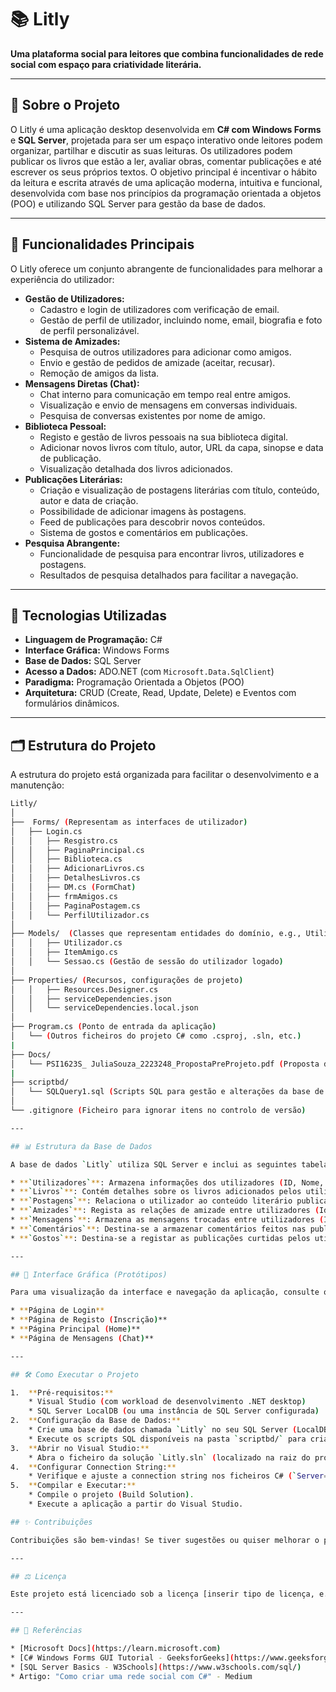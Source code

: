 # 📚 Litly

**Uma plataforma social para leitores que combina funcionalidades de rede social com espaço para criatividade literária.**

---

## 📖 Sobre o Projeto

O Litly é uma aplicação desktop desenvolvida em **C# com Windows Forms** e **SQL Server**, projetada para ser um espaço interativo onde leitores podem organizar, partilhar e discutir as suas leituras. Os utilizadores podem publicar os livros que estão a ler, avaliar obras, comentar publicações e até escrever os seus próprios textos. O objetivo principal é incentivar o hábito da leitura e escrita através de uma aplicação moderna, intuitiva e funcional, desenvolvida com base nos princípios da programação orientada a objetos (POO) e utilizando SQL Server para gestão da base de dados.

---

## 🚀 Funcionalidades Principais

O Litly oferece um conjunto abrangente de funcionalidades para melhorar a experiência do utilizador:

* **Gestão de Utilizadores:**
    * Cadastro e login de utilizadores com verificação de email.
    * Gestão de perfil de utilizador, incluindo nome, email, biografia e foto de perfil personalizável.
* **Sistema de Amizades:**
    * Pesquisa de outros utilizadores para adicionar como amigos.
    * Envio e gestão de pedidos de amizade (aceitar, recusar).
    * Remoção de amigos da lista.
* **Mensagens Diretas (Chat):**
    * Chat interno para comunicação em tempo real entre amigos.
    * Visualização e envio de mensagens em conversas individuais.
    * Pesquisa de conversas existentes por nome de amigo.
* **Biblioteca Pessoal:**
    * Registo e gestão de livros pessoais na sua biblioteca digital.
    * Adicionar novos livros com título, autor, URL da capa, sinopse e data de publicação.
    * Visualização detalhada dos livros adicionados.
* **Publicações Literárias:**
    * Criação e visualização de postagens literárias com título, conteúdo, autor e data de criação.
    * Possibilidade de adicionar imagens às postagens.
    * Feed de publicações para descobrir novos conteúdos.
    * Sistema de gostos e comentários em publicações.
* **Pesquisa Abrangente:**
    * Funcionalidade de pesquisa para encontrar livros, utilizadores e postagens.
    * Resultados de pesquisa detalhados para facilitar a navegação.

---

## 🧰 Tecnologias Utilizadas

* **Linguagem de Programação:** C#
* **Interface Gráfica:** Windows Forms
* **Base de Dados:** SQL Server
* **Acesso a Dados:** ADO.NET (com `Microsoft.Data.SqlClient`)
* **Paradigma:** Programação Orientada a Objetos (POO)
* **Arquitetura:** CRUD (Create, Read, Update, Delete) e Eventos com formulários dinâmicos.

---

## 🗂 Estrutura do Projeto

A estrutura do projeto está organizada para facilitar o desenvolvimento e a manutenção:


```bash
Litly/
│
├──  Forms/ (Representam as interfaces de utilizador)
│   ├── Login.cs
│   │   ├── Resgistro.cs
│   │   ├── PaginaPrincipal.cs
│   │   ├── Biblioteca.cs
│   │   ├── AdicionarLivros.cs
│   │   ├── DetalhesLivros.cs
│   │   ├── DM.cs (FormChat)
│   │   ├── frmAmigos.cs
│   │   ├── PaginaPostagem.cs
│   │   └── PerfilUtilizador.cs
│
├── Models/  (Classes que representam entidades do domínio, e.g., Utilizador, ItemAmigo)
│   │   ├── Utilizador.cs
│   │   ├── ItemAmigo.cs
│   │   └── Sessao.cs (Gestão de sessão do utilizador logado)
│
├── Properties/ (Recursos, configurações de projeto)
│   │   ├── Resources.Designer.cs
│   │   ├── serviceDependencies.json
│   │   └── serviceDependencies.local.json
│
├── Program.cs (Ponto de entrada da aplicação)
│   └── (Outros ficheiros do projeto C# como .csproj, .sln, etc.)
|
├── Docs/
│   └── PSI1623S_ JuliaSouza_2223248_PropostaPreProjeto.pdf (Proposta de pré-projeto com detalhes e protótipos)
|
├── scriptbd/
│   └── SQLQuery1.sql (Scripts SQL para gestão e alterações da base de dados)
│
└── .gitignore (Ficheiro para ignorar itens no controlo de versão)

---

## 📊 Estrutura da Base de Dados

A base de dados `Litly` utiliza SQL Server e inclui as seguintes tabelas principais para suportar as funcionalidades da aplicação:

* **`Utilizadores`**: Armazena informações dos utilizadores (ID, Nome, Email, PalavraPasse, DataCriacao, ImagemPerfil).
* **`Livros`**: Contém detalhes sobre os livros adicionados pelos utilizadores (ID, Titulo, Autor, Genero, AnoPublicacao, CapaURL, Sinopse, IdUtilizador - FK para `Utilizadores`).
* **`Postagens`**: Relaciona o utilizador ao conteúdo literário publicado (Id, Titulo, Autor, Conteudo, DataCriacao, IdUtilizador - FK para `Utilizadores`, Imagem).
* **`Amizades`**: Regista as relações de amizade entre utilizadores (IdSolicitante, IdAceito, Status - 'Pendente' ou 'Aceite').
* **`Mensagens`**: Armazena as mensagens trocadas entre utilizadores (IdRemetente, IdDestinatario, Texto, DataEnvio).
* **`Comentários`**: Destina-se a armazenar comentários feitos nas publicações (ID, IdPublicacao - FK, IdUtilizador - FK, Texto, DataComentario).
* **`Gostos`**: Destina-se a registar as publicações curtidas pelos utilizadores.

---

## 🎨 Interface Gráfica (Protótipos)

Para uma visualização da interface e navegação da aplicação, consulte o documento de proposta de pré-projeto disponível em `Docs/PSI1623S_ JuliaSouza_2223248_PropostaPreProjeto.pdf`. Este documento inclui protótipos para as seguintes telas:

* **Página de Login**
* **Página de Registo (Inscrição)**
* **Página Principal (Home)**
* **Página de Mensagens (Chat)**

---

## 🛠 Como Executar o Projeto

1.  **Pré-requisitos:**
    * Visual Studio (com workload de desenvolvimento .NET desktop)
    * SQL Server LocalDB (ou uma instância de SQL Server configurada)
2.  **Configuração da Base de Dados:**
    * Crie uma base de dados chamada `Litly` no seu SQL Server (LocalDB).
    * Execute os scripts SQL disponíveis na pasta `scriptbd/` para criar as tabelas e aplicar quaisquer alterações necessárias.
3.  **Abrir no Visual Studio:**
    * Abra o ficheiro da solução `Litly.sln` (localizado na raiz do projeto) no Visual Studio.
4.  **Configurar Connection String:**
    * Verifique e ajuste a connection string nos ficheiros C# (`Server=(localdb)\\MSSQLLocalDB;Database=Litly;Trusted_Connection=True;`) para corresponder à sua configuração de SQL Server, se necessário.
5.  **Compilar e Executar:**
    * Compile o projeto (Build Solution).
    * Execute a aplicação a partir do Visual Studio.

## ✨ Contribuições

Contribuições são bem-vindas! Se tiver sugestões ou quiser melhorar o projeto, sinta-se à vontade para abrir uma *issue* ou enviar um *pull request*.

---

## ⚖️ Licença

Este projeto está licenciado sob a licença [inserir tipo de licença, e.g., MIT License]. (Se aplicável)

---

## 🔗 Referências

* [Microsoft Docs](https://learn.microsoft.com)
* [C# Windows Forms GUI Tutorial - GeeksforGeeks](https://www.geeksforgeeks.org/c-sharp-windows-forms-gui-tutorial/)
* [SQL Server Basics - W3Schools](https://www.w3schools.com/sql/)
* Artigo: "Como criar uma rede social com C#" - Medium
